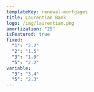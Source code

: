 ```yaml
---
templateKey: renewal-mortgages
title: Laurentian Bank
logo: /img/laurentian.png
amortization: "25"
isFeatured: true
fixed:
  "1": "2.2"
  "2": "1.5"
  "3": "1.9"
  "5": "2.2"
variable:
  "3": "3.4"
  "5": "2.3"
---
```

